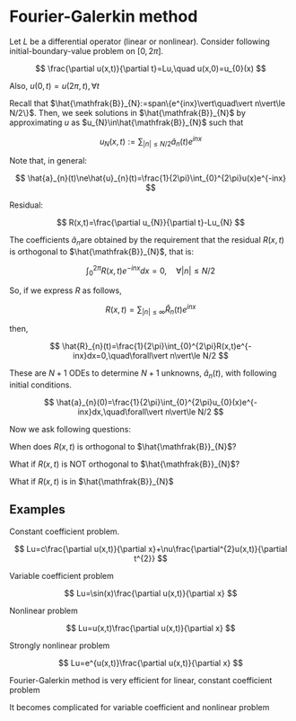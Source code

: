 # Fourier-Galerkin method

Let $L$ be a differential operator (linear or nonlinear). Consider following initial-boundary-value problem on $[0,2\pi]$.

$$
\frac{\partial u(x,t)}{\partial t}=Lu,\quad u(x,0)=u_{0}(x)
$$

Also, $u(0,t)=u(2\pi,t),\forall t$

Recall that $\hat{\mathfrak{B}}_{N}:=span\{e^{inx}\vert\quad\vert n\vert\le N/2\}$. Then, we seek solutions in $\hat{\mathfrak{B}}_{N}$ by approximating $u$ as $u_{N}\in\hat{\mathfrak{B}}_{N}$ such that

$$
u_{N}(x,t):=\sum_{\vert n\vert\le N/2}\hat{a}_{n}(t)e^{inx}
$$

Note that, in general:

$$
\hat{a}_{n}(t)\ne\hat{u}_{n}(t)=\frac{1}{2\pi}\int_{0}^{2\pi}u(x)e^{-inx}
$$

Residual:

$$
R(x,t)=\frac{\partial u_{N}}{\partial t}-Lu_{N}
$$

The coefficients $\hat{a}_{n}$are obtained by the requirement that the residual $R(x,t)$ is orthogonal to $\hat{\mathfrak{B}}_{N}$, that is:

$$
\int_{0}^{2\pi}R(x,t)e^{-inx}dx=0,\quad\forall\vert n\vert\le N/2
$$

So, if we express $R$ as follows,

$$
R(x,t)=\sum_{\vert n\vert\le\infty}\hat{R}_{n}(t)e^{inx}
$$

then,

$$
\hat{R}_{n}(t)=\frac{1}{2\pi}\int_{0}^{2\pi}R(x,t)e^{-inx}dx=0,\quad\forall\vert n\vert\le N/2
$$

These are $N+1$ ODEs to determine $N+1$ unknowns, $\hat{a}_{n}(t)$, with following initial conditions.

$$
\hat{a}_{n}(0)=\frac{1}{2\pi}\int_{0}^{2\pi}u_{0}(x)e^{-inx}dx,\quad\forall\vert n\vert\le N/2
$$

Now we ask following questions:

When does $R(x,t)$ is orthogonal to $\hat{\mathfrak{B}}_{N}$?

What if $R(x,t)$ is NOT orthogonal to $\hat{\mathfrak{B}}_{N}$?

What if $R(x,t)$ is in $\hat{\mathfrak{B}}_{N}$

## Examples

Constant coefficient problem.

$$
Lu=c\frac{\partial u(x,t)}{\partial x}+\nu\frac{\partial^{2}u(x,t)}{\partial t^{2}}
$$

Variable coefficient problem

$$
Lu=\sin(x)\frac{\partial u(x,t)}{\partial x}
$$

Nonlinear problem

$$
Lu=u(x,t)\frac{\partial u(x,t)}{\partial x}
$$

Strongly nonlinear problem

$$
Lu=e^{u(x,t)}\frac{\partial u(x,t)}{\partial x}
$$

Fourier-Galerkin method is very efficient for linear, constant coefficient problem

It becomes complicated for variable coefficient and nonlinear problem

